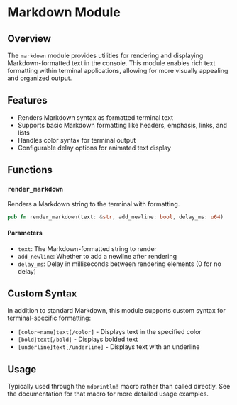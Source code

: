 ﻿
# Markdown Module

## Overview
The `markdown` module provides utilities for rendering and displaying Markdown-formatted text in the console. This module enables rich text formatting within terminal applications, allowing for more visually appealing and organized output.

## Features

- Renders Markdown syntax as formatted terminal text
- Supports basic Markdown formatting like headers, emphasis, links, and lists
- Handles color syntax for terminal output
- Configurable delay options for animated text display

## Functions

### `render_markdown`

Renders a Markdown string to the terminal with formatting.

```rust
pub fn render_markdown(text: &str, add_newline: bool, delay_ms: u64)
```

#### Parameters
- `text`: The Markdown-formatted string to render
- `add_newline`: Whether to add a newline after rendering
- `delay_ms`: Delay in milliseconds between rendering elements (0 for no delay)

## Custom Syntax

In addition to standard Markdown, this module supports custom syntax for terminal-specific formatting:

- `[color=name]text[/color]` - Displays text in the specified color
- `[bold]text[/bold]` - Displays bolded text
- `[underline]text[/underline]` - Displays text with an underline

## Usage

Typically used through the `mdprintln!` macro rather than called directly. See the documentation for that macro for more detailed usage examples.